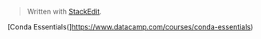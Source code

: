 


> Written with [StackEdit](https://stackedit.io/).

[Conda Essentials(]https://www.datacamp.com/courses/conda-essentials)


<!--stackedit_data:
eyJoaXN0b3J5IjpbLTE1MTI1OTMwODJdfQ==
-->